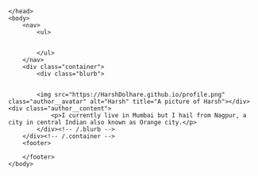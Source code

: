 
<html>
	<head>
		
	</head>
	<body>
		<nav>
    		<ul>
        		
        		
    		</ul>
		</nav>
		<div class="container">
    		<div class="blurb">
		
		
        	<img src="https://HarshDolhare.github.io/profile.png" class="author__avatar" alt="Harsh" title="A picture of Harsh"></div><div class="author__content">	
				<p>I currently live in Mumbai but I hail from Nagpur, a city in central Indian also known as Orange city.</p>
    		</div><!-- /.blurb -->
		</div><!-- /.container -->
		<footer>
    		
		</footer>
	</body>
</html>
